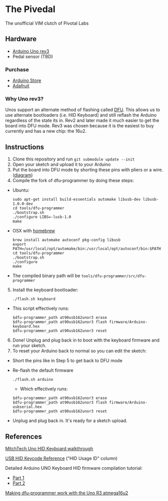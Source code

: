 # The Pivedal

The unofficial VIM clutch of Pivotal Labs

## Hardware

* [Arduino Uno rev3](http://arduino.cc/en/Main/ArduinoBoardUno)
* Pedal sensor (TBD)

### Purchase
* [Arduino Store](http://store.arduino.cc/ww/index.php?main_page=product_info&cPath=11_12&products_id=195)
* [Adafruit](http://adafruit.com/products/50)

### Why Uno rev3?
Unos support an alternate method of flashing called [DFU](http://arduino.cc/en/Hacking/DFUProgramming8U2).
This allows us to use alternate bootloaders (i.e. HID Keyboard) and still reflash the Arduino regardless
of the state its in. Rev2 and later made it much easier to get the board into DFU mode. Rev3 was chosen
because it is the easiest to buy currently and has a new chip: the 16u2.

## Instructions
1. Clone this repository and run `git submodule update --init`
2. Open your sketch and upload it to your Arduino
3. Put the board into DFU mode by shorting these pins with pliers or a wire. ([diagram](http://arduino.cc/en/uploads/Hacking/Uno-front-DFU-reset.png))
4. Compile the fork of dfu-programmer by doing these steps:
  * Ubuntu:

    ```
    sudo apt-get install build-essentials automake libusb-dev libusb-1.0.0-dev
    cd tools/dfu-programmer
    ./bootstrap.sh
    ./configure LIBS=-lusb-1.0
    make
    ```
  * OSX with [homebrew](http://mxcl.github.com/homebrew/)

    ```
    brew install automake autoconf pkg-config libusb
    export PATH=/usr/local/opt/automake/bin:/usr/local/opt/autoconf/bin:$PATH
    cd tools/dfu-programmer
    ./bootstrap.sh
    ./configure
    make
    ```
  * The compiled binary path will be `tools/dfu-programmer/src/dfu-programmer`

5. Install the keyboard bootloader:

    ```
    ./flash.sh keyboard
    ```
  * This script effectively runs:

    ```
    $dfu-programmer_path at90usb162unor3 erase
    $dfu-programmer_path at90usb162unor3 flash firmware/Arduino-keyboard.hex
    $dfu-programmer_path at90usb162unor3 reset
    ```
6. Done! Unplug and plug back in to boot with the keyboard firmware and run your sketch.
7. To reset your Arduino back to normal so you can edit the sketch:
  * Short the pins like in Step 5 to get back to DFU mode
  * Re-flash the default firmware

    ```
    ./flash.sh arduino
    ```
    * Which effectively runs:

    ```
    $dfu-programmer_path at90usb162unor3 erase
    $dfu-programmer_path at90usb162unor3 flash firmware/Arduino-usbserial.hex
    $dfu-programmer_path at90usb162unor3 reset
    ```
  * Unplug and plug back in. It's ready for a sketch upload.

## References

[MitchTech Uno HID Keyboard walkthrough](http://mitchtech.net/arduino-usb-hid-keyboard/)

[USB HID Keycode Reference](http://download.microsoft.com/download/1/6/1/161ba512-40e2-4cc9-843a-923143f3456c/translate.pdf) ("HID Usage ID" column)

Detailed Arduino UNO Keyboard HID firmware compilation tutorial:
* [Part 1](http://hunt.net.nz/users/darran/weblog/13a32/Arduino_UNO_Keyboard_HID_Part_1.html)
* [Part 2](http://hunt.net.nz/users/darran/weblog/faf5e/Arduino_UNO_Keyboard_HID_Part_2.html)

[Making dfu-programmer work with the Uno R3 atmega16u2](http://academic.cleardefinition.com/2012/07/31/using-dfu-programmer-with-an-arduino-uno-r3/)
